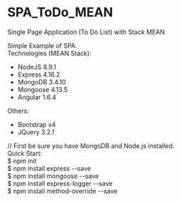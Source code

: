 # SPA_ToDo_MEAN <br>
Single Page Application (To Do List) with Stack MEAN <br>

Simple Example of SPA. <br>
Technologies (MEAN Stack): <br>

- NodeJS 8.9.1 <br>
- Express 4.16.2 <br>
- MongoDB 3.4.10 <br>
- Mongoose 4.13.5 <br>
- Angular 1.6.4 <br>

Others: <br>
- Bootstrap v4 <br>
- JQuery 3.2.1 <br>


// First be sure you have MongoDB and Node.js installed. <br>
Quick Start:  <br>
  $ npm init <br>
  $ npm install express --save <br>
  $ npm install mongoose --save <br>
  $ npm install express-logger --save <br>
  $ npm install method-override --save <br>
